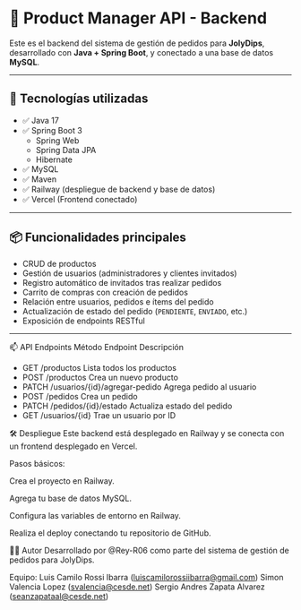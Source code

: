 # 🛒 Product Manager API - Backend

Este es el backend del sistema de gestión de pedidos para **JolyDips**, desarrollado con **Java + Spring Boot**, y conectado a una base de datos **MySQL**.

---

## 🚀 Tecnologías utilizadas

- ✅ Java 17  
- ✅ Spring Boot 3
  - Spring Web
  - Spring Data JPA
  - Hibernate  
- ✅ MySQL  
- ✅ Maven  
- ✅ Railway (despliegue de backend y base de datos)  
- ✅ Vercel (Frontend conectado)  

---
## 📦 Funcionalidades principales

- CRUD de productos
- Gestión de usuarios (administradores y clientes invitados)
- Registro automático de invitados tras realizar pedidos
- Carrito de compras con creación de pedidos
- Relación entre usuarios, pedidos e ítems del pedido
- Actualización de estado del pedido (`PENDIENTE`, `ENVIADO`, etc.)
- Exposición de endpoints RESTful

---

📫 API Endpoints
Método	Endpoint	Descripción
- GET	/productos	Lista todos los productos
- POST	/productos	Crea un nuevo producto
- PATCH	/usuarios/{id}/agregar-pedido	Agrega pedido al usuario
- POST	/pedidos	Crea un pedido
- PATCH	/pedidos/{id}/estado	Actualiza estado del pedido
- GET	/usuarios/{id}	Trae un usuario por ID

🛠️ Despliegue
Este backend está desplegado en Railway y se conecta con un frontend desplegado en Vercel.

Pasos básicos:

Crea el proyecto en Railway.

Agrega tu base de datos MySQL.

Configura las variables de entorno en Railway.

Realiza el deploy conectando tu repositorio de GitHub.

👨‍💻 Autor
Desarrollado por @Rey-R06 como parte del sistema de gestión de pedidos para JolyDips.

Equipo:
Luis Camilo Rossi Ibarra (luiscamilorossiibarra@gmail.com)
Simon Valencia Lopez (svalencia@cesde.net)
Sergio Andres Zapata Alvarez (seanzapataal@cesde.net)
